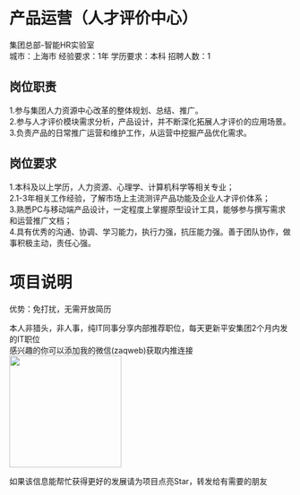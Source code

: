 # 产品运营（人才评价中心）
集团总部-智能HR实验室  
城市：上海市 经验要求：1年 学历要求：本科  招聘人数：1

## 岗位职责
1.参与集团人力资源中心改革的整体规划、总结、推广。   
2.参与人才评价模块需求分析，产品设计，并不断深化拓展人才评价的应用场景。   
3.负责产品的日常推广运营和维护工作，从运营中挖掘产品优化需求。

## 岗位要求
1.本科及以上学历，人力资源、心理学、计算机科学等相关专业；   
2.1-3年相关工作经验，了解市场上主流测评产品功能及企业人才评价体系；   
3.熟悉PC与移动端产品设计，一定程度上掌握原型设计工具，能够参与撰写需求和运营推广文档；   
4.具有优秀的沟通、协调、学习能力，执行力强，抗压能力强。善于团队协作，做事积极主动，责任心强。

# 项目说明

优势：免打扰，无需开放简历

本人非猎头，非人事，纯IT同事分享内部推荐职位，每天更新平安集团2个月内发的IT职位  
感兴趣的你可以添加我的微信(zaqweb)获取内推连接  
<img src="https://github.com/zaqweb/PA-IT-JOBS/blob/master/WechatICode.jpeg"  height="200" width="200">

如果该信息能帮忙获得更好的发展请为项目点亮Star，转发给有需要的朋友




